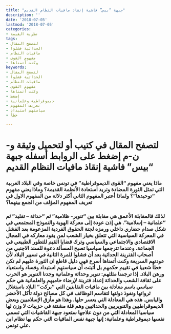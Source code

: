 ```yaml
---
title: "جبهة “بيس” فاشية إنقاذ مافيات النظام القديم"
description: ''
date: '2018-07-05'
lastmod: '2018-07-05'
categories:
- نظرية القيمة
tags:
- لتصفح المقال
- الحداثية فشلوا
- مافيات النظام
- مفهوم القوى
- وكنت أتمناها
keywords:
- لتصفح المقال
- الحداثية فشلوا
- مافيات النظام
- مفهوم القوى
- وكنت أتمناها
- إضغط
- ديموقراطية وعلمانية
- تعريف المفهوم
- سياستهم استبداد
- خطأ

---
```

# **لتصفح المقال في كتيب أو لتحميل وثيقة و-ن-م إضغط على الروابط أسفله** **جبهة “بيس” فاشية إنقاذ مافيات النظام القديم**

### ماذا يعني مفهوم “القوى الديموقراطية” في تونس خاصة وفي البلاد العربية التي تمثل الثورة المضادة وتريد استعادة الأنظمة القديمة؟ وماذا يعني مفهوم “توحيدها”؟ ولماذا أعتبر المفهوم الثاني أكثر دلالة من المفهوم الاول في تعريف المفهوم المؤلف من الجمع بينهما؟

### لذلك فالمقابلة الأعمق هي مقابلة بين “تنوير- ظلامية” ثم “حداثة – تقليد” ثم “علمانية – إسلامية”. هي إذن عودة إلى معركة الهوية والنموذج المجتمعي في شكل صدام حضاري داخلي ورمزه لجنة الحقوق الفردية المزعومة بعد الفشل في المعركة السياسية التي تتعلق بخيار الشعب لمن يقود معاركه في المجال الاقتصادي والاجتماعي والسياسي وترك قضايا القيم للتطور الطبيعي في الجماعة. وعندما تترجمها سياسيا تصبح المسألة دعوة للسند الاجنبي من أصحاب الفترينة الحداثية بعد أن فشلوا للمرة الثانية في تسيير البلاد لأن عودتهم السريعة وكنت أتمناها أسرع فهي دليل قاطع ان الثورة عليهم لم تكن خطأ شعبيا في تقييم حكمهم بل أثبتت أن سياستهم استبداد وفساد واستعباد ورهن البلاد. إذا ترجمنا مثلثهم: تنوير وحداثة وعلمانية وجدنا التنوير هو الحرب على ثقافة الشعب والحداثة إعداد فترينة لإرضاء حاميهم والعلمانية هي حكم سياسي باسم معادلة بين مافيات النقابتين التي “بركت” البلاد باستغلال ثرواتها ونفوذ دولتها لتقاسم الوظائف في كل مصالح دولة تأكل الأخضر واليابس. هذه هي المعادلة التي يعسر حلها. وهذا هو مأزق الإسلاميين وبعض الديموقراطيين والتنويريين والحداثيين وهم قلة مشتتة في حزيبات لا وزن لها سياسيا المعادلة التي من دون علاجها ستعود جبهة الفاشيات التي تسمي نفسها ديموقراطية وعلمانية: إنها جبهة نفس المافيات التي حكم بها نظام ابن علي تونس.

###